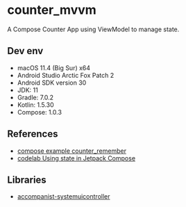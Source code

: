 # counter_mvvm

A Compose Counter App using ViewModel to manage state.

## Dev env

 - macOS 11.4 (Big Sur) x64
 - Android Studio Arctic Fox Patch 2
 - Android SDK version 30
 - JDK: 11
 - Gradle: 7.0.2
 - Kotlin: 1.5.30
 - Compose: 1.0.3

 ## References

 - [compose example counter_remember](https://github.com/Snoy-Kuo/counter_remeber)
 - [codelab Using state in Jetpack Compose](https://developer.android.com/codelabs/jetpack-compose-state)

 ## Libraries

 - [accompanist-systemuicontroller](https://google.github.io/accompanist/systemuicontroller/)